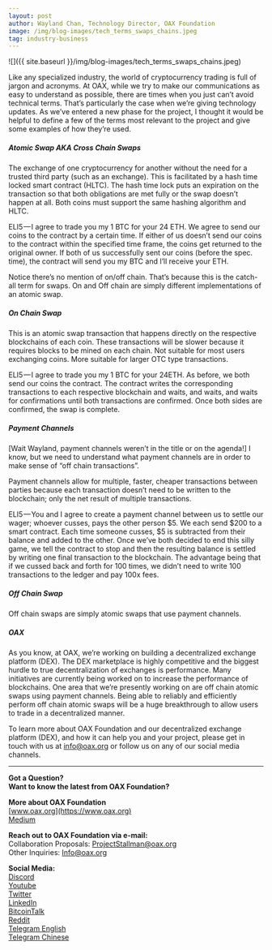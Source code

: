 ```yaml
---
layout: post
author: Wayland Chan, Technology Director, OAX Foundation
image: /img/blog-images/tech_terms_swaps_chains.jpeg
tag: industry-business
---
```

![]({{ site.baseurl }}/img/blog-images/tech_terms_swaps_chains.jpeg)

Like any specialized industry, the world of cryptocurrency trading is full of jargon and acronyms. At OAX, while we try to make our communications as easy to understand as possible, there are times when you just can’t avoid technical terms. That’s particularly the case when we’re giving technology updates. As we’ve entered a new phase for the project, I thought it would be helpful to define a few of the terms most relevant to the project and give some examples of how they’re used.

##### Atomic Swap AKA Cross Chain Swaps
The exchange of one cryptocurrency for another without the need for a trusted third party (such as an exchange). This is facilitated by a hash time locked smart contract (HLTC). The hash time lock puts an expiration on the transaction so that both obligations are met fully or the swap doesn’t happen at all. Both coins must support the same hashing algorithm and HLTC.

ELI5 — I agree to trade you my 1 BTC for your 24 ETH. We agree to send our coins to the contract by a certain time. If either of us doesn’t send our coins to the contract within the specified time frame, the coins get returned to the original owner. If both of us successfully sent our coins (before the spec. time), the contract will send you my BTC and I’ll receive your ETH.

Notice there’s no mention of on/off chain. That’s because this is the catch-all term for swaps. On and Off chain are simply different implementations of an atomic swap.

##### On Chain Swap
This is an atomic swap transaction that happens directly on the respective blockchains of each coin. These transactions will be slower because it requires blocks to be mined on each chain. Not suitable for most users exchanging coins. More suitable for larger OTC type transactions.

ELI5 — I agree to trade you my 1 BTC for your 24ETH. As before, we both send our coins the contract. The contract writes the corresponding transactions to each respective blockchain and waits, and waits, and waits for confirmations until both transactions are confirmed. Once both sides are confirmed, the swap is complete.

##### Payment Channels
[Wait Wayland, payment channels weren’t in the title or on the agenda!] I know, but we need to understand what payment channels are in order to make sense of “off chain transactions”.

Payment channels allow for multiple, faster, cheaper transactions between parties because each transaction doesn’t need to be written to the blockchain; only the net result of multiple transactions.

ELI5 — You and I agree to create a payment channel between us to settle our wager; whoever cusses, pays the other person $5. We each send $200 to a smart contract. Each time someone cusses, $5 is subtracted from their balance and added to the other. Once we’ve both decided to end this silly game, we tell the contract to stop and then the resulting balance is settled by writing one final transaction to the blockchain. The advantage being that if we cussed back and forth for 100 times, we didn’t need to write 100 transactions to the ledger and pay 100x fees.

##### Off Chain Swap
Off chain swaps are simply atomic swaps that use payment channels.

##### OAX
As you know, at OAX, we’re working on building a decentralized exchange platform (DEX). The DEX marketplace is highly competitive and the biggest hurdle to true decentralization of exchanges is performance. Many initiatives are currently being worked on to increase the performance of blockchains. One area that we’re presently working on are off chain atomic swaps using payment channels. Being able to reliably and efficiently perform off chain atomic swaps will be a huge breakthrough to allow users to trade in a decentralized manner.

To learn more about OAX Foundation and our decentralized exchange platform (DEX), and how it can help you and your project, please get in touch with us at [info@oax.org](mailto:info@oax.org) or follow us on any of our social media channels.

---

**Got a Question?**  
**Want to know the latest from OAX Foundation?**  

**More about OAX Foundation**  
[www.oax.org](https://www.oax.org)  
[Medium](https://medium.com/@OAX_Foundation)  

**Reach out to OAX Foundation via e-mail:**  
Collaboration Proposals: [ProjectStallman@oax.org](mailto:ProjectStallman@oax.org)  
Other Inquiries: [Info@oax.org](mailto:Info@oax.org)  

**Social Media:**  
[Discord](https://discordapp.com/invite/ZH5YHkb)  
[Youtube](https://bit.ly/2Bvsk73)  
[Twitter](https://twitter.com/OAX_Foundation)  
[LinkedIn](https://www.linkedin.com/company/oax-foundation/)  
[BitcoinTalk](http://bitcointalk.org/index.php?topic=1943946)  
[Reddit](https://www.reddit.com/r/OpenANX/)  
[Telegram English](https://t.me/openanxteam)  
[Telegram Chinese](https://t.me/oax_cn)  

